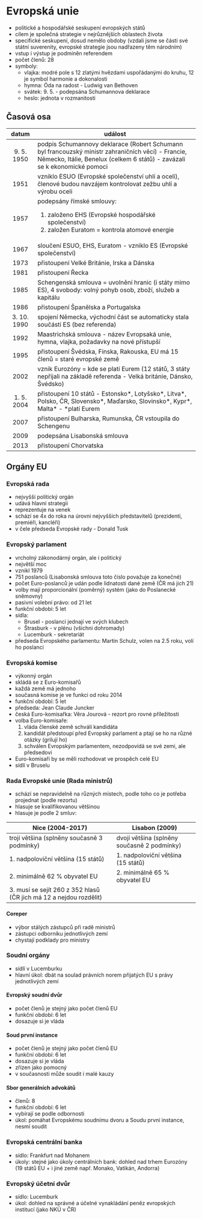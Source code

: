 # Evropská unie

  - politické a hospodářské seskupení evropských států
  - cílem je společná strategie v nejrůznějších oblastech života
  - specifické seskupení, dosud nemělo obdoby (vzdali jsme se části své státní suverenity, evropské strategie jsou nadřazeny těm národním)
  - vstup i výstup je podmíněn referendem
  - počet členů: 28
  - symboly:
    - vlajka: modré pole s 12 zlatými hvězdami uspořádanými do kruhu, 12 je symbol harmonie a dokonalosti
    - hymna: Óda na radost - Ludwig van Bethoven
    - svátek: 9. 5. - podepsána Schumannova deklarace
    - heslo: jednota v rozmanitosti

## Časová osa
|  datum   | událost |
| :--------: | ------- |
| 9. 5. 1950 | podpis Schumannovy deklarace (Robert Schumann byl francouzský ministr zahraničních věcí) - Francie, Německo, Itálie, Benelux (celkem 6 států) - zavázali se k ekonomické pomoci |
| 1951 | vzniklo ESUO (Evropské společenství uhlí a oceli), členové budou navzájem kontrolovat zežbu uhlí a výrobu oceli |
| 1957 | podepsány římské smlouvy: <ol><li>založeno EHS (Evropské hospodářské společenství)</li><li>založen Euratom = kontrola atomové energie</li></ol> |
| 1967 | sloučení ESUO, EHS, Euratom - vzniklo ES (Evropské společenství) |
| 1973 | přistoupení Velké Británie, Irska a Dánska |
| 1981 | přistoupení Řecka |
| 1985 | Schengenská smlouva = uvolnění hranic (i státy mimo ES), 4 svobody: volný pohyb osob, zboží, služeb a kapitálu |
| 1986 | přistoupení Španělska a Portugalska |
| 3. 10. 1990 | spojení Německa, východní část se automaticky stala součástí ES (bez referenda) |
| 1992 | Maastrichská smlouva - název Evropsaká unie, hymna, vlajka, požadavky na nové přístupší |
| 1995 | přistoupení Švédska, Finska, Rakouska, EU má 15 členů = staré evropské země |
| 2002 | vznik Eurozóny = kde se platí Eurem (12 států, 3 státy nepřijali na základě referenda - Velká británie, Dánsko, Švédsko) |
| 1. 5. 2004 | přistoupení 10 států - Estonsko*, Lotyšsko*, Litva*, Polsko, ČR, Slovensko*, Maďarsko, Slovinsko*, Kypr*, Malta* - *platí Eurem |
| 2007 | přistoupení Bulharska, Rumunska, ČR vstoupila do Schengenu |
| 2009 | podepsána Lisabonská smlouva |
| 2013 | přistoupení Chorvatska |

## Orgány EU

### Evropská rada
  - nejvyšší politický orgán
  - udává hlavní strategii
  - reprezentuje na venek
  - schází se 4x do roka na úrovni nejvyšších představitelů (prezidenti, premiéři, kancléři)
  - v čele předseda Evropské rady - Donald Tusk

### Evropský parlament
  - vrcholný zákonodárný orgán, ale i politický
  - největší moc
  - vznikl 1979
  - 751 poslanců (Lisabonská smlouva toto číslo považuje za konečné)
  - počet Euro-poslanců je udán podle lidnatosti dané země (ČR má jich 21)
  - volby mají proporcionální (poměrný) systém (jako do Poslanecké sněmovny)
  - pasivní volební právo: od 21 let
  - funkční období: 5 let
  - sídla:
    - Brusel - poslanci jednají ve svých klubech
    - Štrasburk - v plénu (všichni dohromady)
    - Lucemburk - sekretariát
  - předseda Evropského parlamentu: Martin Schulz, volen na 2.5 roku, volí ho poslanci

### Evropská komise
  - výkonný orgán
  - skládá se z Euro-komisařů
  - každá země má jednoho
  - současná komise je ve funkci od roku 2014
  - funkční období: 5 let
  - předseda: Jean Claude Juncker
  - česká Euro-komisařka: Věra Jourová - rezort pro rovné příležitosti
  - volba Euro-komisaře:
    1. vláda členské země schválí kandidáta
    2. kandidát předstoupí před Evropský parlament a ptají se ho na různé otázky (grilují ho)
    3. schválen Evropským parlamentem, nezodpovídá se své zemi, ale předsedovi
  - Euro-komisaři by se měli rozhodovat ve prospěch celé EU
  - sídlí v Bruselu

### Rada Evropské unie (Rada ministrů)
  - schází se nepravidelně na různých místech, podle toho co je potřeba projednat (podle rezortu)
  - hlasuje se kvalifikovanou většinou
  - hlasuje je podle 2 smluv:

| Nice (2004-2017) | Lisabon (2009) |
| ---------------- | -------------- |
| trojí většina (splněny současně 3 podmínky) | dvojí většina (splněny současně 2 podmínky) |
| 1. nadpoloviční většina (15 států) | 1. nadpoloviční většina (15 států) |
| 2. minimálně 62 % obyvatel EU | 2. minimálně 65 % obyvatel EU |
| 3. musí se sejít 260 z 352 hlasů (ČR jich má 12 a nejdou rozdělit) |

#### Coreper
  - výbor stálých zástupců při radě ministrů
  - zástupci odborníku jednotlivých zemí
  - chystají podklady pro ministry
  
### Soudní orgány
  - sídlí v Lucemburku
  - hlavní úkol: dbát na soulad právních norem přijatých EU s právy jednotlivých zemí

#### Evropský soudní dvůr
  - počet členů je stejný jako počet členů EU
  - funkční období: 6 let
  - dosazuje si je vláda

#### Soud první instance
  - počet členů je stejný jako počet členů EU
  - funkční období: 6 let
  - dosazuje si je vláda
  - zřízen jako pomocný
  - v současnosti může soudit i malé kauzy

#### Sbor generálních advokátů
  - členů: 8
  - funkční období: 6 let
  - vybírají se podle odbornosti
  - úkol: pomáhat Evropskému soudnímu dvoru a Soudu první instance, nesmí soudit

### Evropská centrální banka
  - sídlo: Frankfurt nad Mohanem
  - úkoly: stejné jako úkoly centrálních bank: dohled nad trhem Eurozóny (19 států EU + i jiné země např. Monako, Vatikán, Andorra)

### Evropský účetní dvůr
  - sídlo: Lucemburk
  - úkol: dohled na správné a účelné vynakládání peněz evropských institucí (jako NKÚ v ČR)
